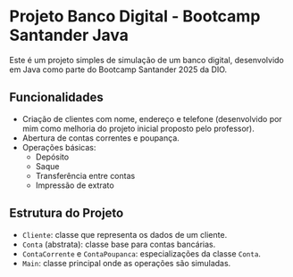 # Projeto Banco Digital - Bootcamp Santander Java

Este é um projeto simples de simulação de um banco digital, desenvolvido em Java como parte do Bootcamp Santander 2025 da DIO.

## Funcionalidades

- Criação de clientes com nome, endereço e telefone (desenvolvido por mim como melhoria do projeto inicial proposto pelo professor).
- Abertura de contas correntes e poupança.
- Operações básicas:
    - Depósito
    - Saque
    - Transferência entre contas
    - Impressão de extrato

## Estrutura do Projeto

- `Cliente`: classe que representa os dados de um cliente.
- `Conta` (abstrata): classe base para contas bancárias.
- `ContaCorrente` e `ContaPoupanca`: especializações da classe `Conta`.
- `Main`: classe principal onde as operações são simuladas.